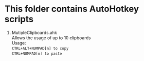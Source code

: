 # This folder contains AutoHotkey scripts
<ol>
  <li>MutipleClipboards.ahk
    <br>Allows the usage of up to 10 clipboards
    <br>Usage: 
    <br><code>CTRL+ALT+NUMPAD[n] to copy</code>
    <br><code>CTRL+NUMPAD[n] to paste</code>
  </li>
</ol>
